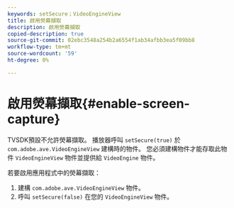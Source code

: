 ```yaml
---
keywords: setSecure；VideoEngineView
title: 啟用熒幕擷取
description: 啟用熒幕擷取
copied-description: true
source-git-commit: 02ebc3548a254b2a6554f1ab34afbb3ea5f09bb8
workflow-type: tm+mt
source-wordcount: '59'
ht-degree: 0%

---
```


# 啟用熒幕擷取{#enable-screen-capture}

TVSDK預設不允許熒幕擷取。 播放器呼叫 `setSecure(true)` 於 `com.adobe.ave.VideoEngineView` 建構時的物件。 您必須建構物件才能存取此物件 `VideoEngineView` 物件並提供給 `VideoEngine` 物件。

若要啟用應用程式中的熒幕擷取：

1. 建構 `com.adobe.ave.VideoEngineView` 物件。
1. 呼叫 `setSecure(false)` 在您的 `VideoEngineView` 物件。
